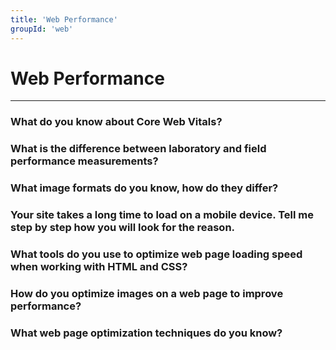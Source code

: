 ```yaml
---
title: 'Web Performance'
groupId: 'web'
---
```


# Web Performance

---

### What do you know about Core Web Vitals?
### What is the difference between laboratory and field performance measurements?
### What image formats do you know, how do they differ?
### Your site takes a long time to load on a mobile device. Tell me step by step how you will look for the reason.
### What tools do you use to optimize web page loading speed when working with HTML and CSS?
### How do you optimize images on a web page to improve performance?
### What web page optimization techniques do you know?
